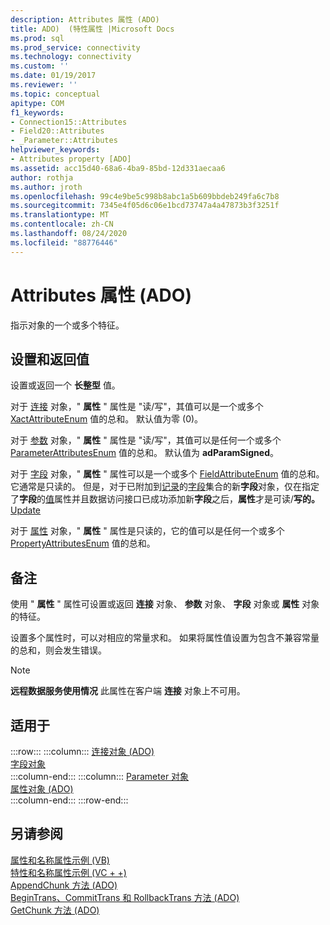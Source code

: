 ```yaml
---
description: Attributes 属性 (ADO)
title: ADO)  (特性属性 |Microsoft Docs
ms.prod: sql
ms.prod_service: connectivity
ms.technology: connectivity
ms.custom: ''
ms.date: 01/19/2017
ms.reviewer: ''
ms.topic: conceptual
apitype: COM
f1_keywords:
- Connection15::Attributes
- Field20::Attributes
- _Parameter::Attributes
helpviewer_keywords:
- Attributes property [ADO]
ms.assetid: acc15d40-68a6-4ba9-85bd-12d331aecaa6
author: rothja
ms.author: jroth
ms.openlocfilehash: 99c4e9be5c998b8abc1a5b609bbdeb249fa6c7b8
ms.sourcegitcommit: 7345e4f05d6c06e1bcd73747a4a47873b3f3251f
ms.translationtype: MT
ms.contentlocale: zh-CN
ms.lasthandoff: 08/24/2020
ms.locfileid: "88776446"
---
```

# <a name="attributes-property-ado"></a>Attributes 属性 (ADO)
指示对象的一个或多个特征。  
  
## <a name="settings-and-return-values"></a>设置和返回值  
 设置或返回一个 **长整型** 值。  
  
 对于 [连接](./connection-object-ado.md) 对象，" **属性** " 属性是 "读/写"，其值可以是一个或多个 [XactAttributeEnum](./xactattributeenum.md) 值的总和。 默认值为零 (0)。  
  
 对于 [参数](./parameter-object.md) 对象，" **属性** " 属性是 "读/写"，其值可以是任何一个或多个 [ParameterAttributesEnum](./parameterattributesenum.md) 值的总和。 默认值为 **adParamSigned**。  
  
 对于 [字段](./field-object.md) 对象，" **属性** " 属性可以是一个或多个 [FieldAttributeEnum](./fieldattributeenum.md) 值的总和。 它通常是只读的。 但是，对于已附加到[记录](./record-object-ado.md)的[字段](./fields-collection-ado.md)集合的新**字段**对象，仅在指定了**字段**的[值](./value-property-ado.md)属性并且数据访问接口已成功添加新**字段**之后，**属性**才是可读/**写的。** [Update](./update-method.md)  
  
 对于 [属性](./property-object-ado.md) 对象，" **属性** " 属性是只读的，它的值可以是任何一个或多个 [PropertyAttributesEnum](./propertyattributesenum.md) 值的总和。  
  
## <a name="remarks"></a>备注  
 使用 " **属性** " 属性可设置或返回 **连接** 对象、 **参数** 对象、 **字段** 对象或 **属性** 对象的特征。  
  
 设置多个属性时，可以对相应的常量求和。 如果将属性值设置为包含不兼容常量的总和，则会发生错误。  
  
> [!NOTE]
>  **远程数据服务使用情况** 此属性在客户端 **连接** 对象上不可用。  
  
## <a name="applies-to"></a>适用于  

:::row:::
    :::column:::
        [连接对象 (ADO)](./connection-object-ado.md)  
        [字段对象](./field-object.md)  
    :::column-end:::
    :::column:::
        [Parameter 对象](./parameter-object.md)  
        [属性对象 (ADO)](./property-object-ado.md)  
    :::column-end:::
:::row-end:::

## <a name="see-also"></a>另请参阅  
 [属性和名称属性示例 (VB) ](./attributes-and-name-properties-example-vb.md)   
 [特性和名称属性示例 (VC + +) ](./attributes-and-name-properties-example-vc.md)   
 [AppendChunk 方法 (ADO) ](./appendchunk-method-ado.md)   
 [BeginTrans、CommitTrans 和 RollbackTrans 方法 (ADO) ](./begintrans-committrans-and-rollbacktrans-methods-ado.md)   
 [GetChunk 方法 (ADO)](./getchunk-method-ado.md)